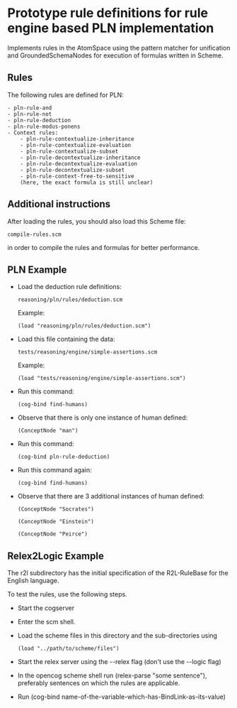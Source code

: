 # Prototype rule definitions for rule engine based PLN implementation

Implements rules in the AtomSpace using the pattern matcher for
unification and GroundedSchemaNodes for execution of formulas written
in Scheme.

## Rules

The following rules are defined for PLN:

    - pln-rule-and
    - pln-rule-not
    - pln-rule-deduction
    - pln-rule-modus-ponens
    - Context rules:
        - pln-rule-contextualize-inheritance
        - pln-rule-contextualize-evaluation
        - pln-rule-contextualize-subset
        - pln-rule-decontextualize-inheritance
        - pln-rule-decontextualize-evaluation
        - pln-rule-decontextualize-subset
        - pln-rule-context-free-to-sensitive
        (here, the exact formula is still unclear)

## Additional instructions

After loading the rules, you should also load this Scheme file:

```
compile-rules.scm
```

in order to compile the rules and formulas for better performance.

## PLN Example

- Load the deduction rule definitions:

    ```
    reasoning/pln/rules/deduction.scm
    ```

    Example:

    ```
    (load "reasoning/pln/rules/deduction.scm")
    ```

- Load this file containing the data:

    ```
    tests/reasoning/engine/simple-assertions.scm
    ```

    Example:

    ```
    (load "tests/reasoning/engine/simple-assertions.scm")
    ```

- Run this command:

    ```
    (cog-bind find-humans)
    ```

- Observe that there is only one instance of human defined:

    ```
    (ConceptNode "man")
    ```

- Run this command:

    ```
    (cog-bind pln-rule-deduction)
    ```

- Run this command again:

    ```
    (cog-bind find-humans)
    ```

- Observe that there are 3 additional instances of human defined:

    ```
    (ConceptNode "Socrates")

    (ConceptNode "Einstein")

    (ConceptNode "Peirce")
    ```

## Relex2Logic Example

The r2l subdirectory has the initial specification of the
R2L-RuleBase for the English language.

To test the rules, use the following steps.

- Start the cogserver

- Enter the scm shell.

- Load the scheme files in this directory and the sub-directories using

    ```
    (load "../path/to/scheme/files")
    ```

- Start the relex server using the --relex flag (don't use the --logic flag)

- In the opencog scheme shell run (relex-parse "some sentence"),
  preferably sentences on which the rules are applicable.

- Run (cog-bind name-of-the-variable-which-has-BindLink-as-its-value)
